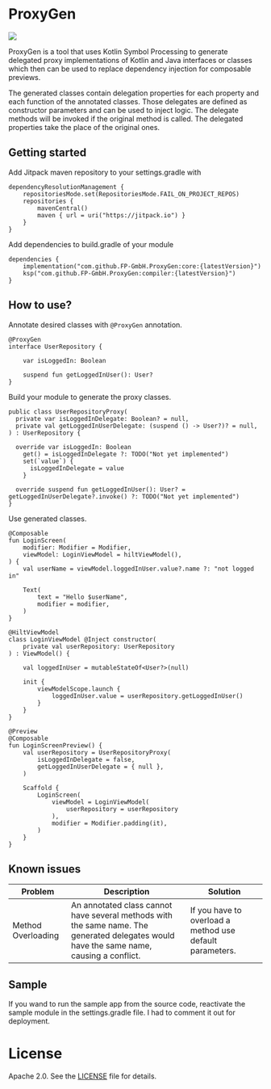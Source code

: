 ProxyGen
========

[![](https://jitpack.io/v/FP-GmbH/ProxyGen.svg)](https://jitpack.io/#FP-GmbH/ProxyGen)

ProxyGen is a tool that uses Kotlin Symbol Processing to generate delegated proxy implementations of Kotlin and Java interfaces or classes which then can be used to replace dependency injection for composable previews.

The generated classes contain delegation properties for each property and each function of the annotated classes. Those delegates are defined as constructor parameters and can be used to inject logic.
The delegate methods will be invoked if the original method is called. The delegated properties take the place of the original ones.

Getting started
---------------
Add Jitpack maven repository to your settings.gradle with

```
dependencyResolutionManagement {
	repositoriesMode.set(RepositoriesMode.FAIL_ON_PROJECT_REPOS)
	repositories {
		mavenCentral()
		maven { url = uri("https://jitpack.io") }
	}
}
```
Add dependencies to build.gradle of your module

```
dependencies {
    implementation("com.github.FP-GmbH.ProxyGen:core:{latestVersion}")
    ksp("com.github.FP-GmbH.ProxyGen:compiler:{latestVersion}")
}
```

How to use?
-----------
Annotate desired classes with `@ProxyGen` annotation.

```
@ProxyGen
interface UserRepository {

    var isLoggedIn: Boolean

    suspend fun getLoggedInUser(): User?
}
```

Build your module to generate the proxy classes.

```
public class UserRepositoryProxy(
  private var isLoggedInDelegate: Boolean? = null,
  private val getLoggedInUserDelegate: (suspend () -> User?)? = null,
) : UserRepository {

  override var isLoggedIn: Boolean
    get() = isLoggedInDelegate ?: TODO("Not yet implemented")
    set(`value`) {
      isLoggedInDelegate = value
    }

  override suspend fun getLoggedInUser(): User? = getLoggedInUserDelegate?.invoke() ?: TODO("Not yet implemented")
}
```

Use generated classes.

```
@Composable
fun LoginScreen(
    modifier: Modifier = Modifier,
    viewModel: LoginViewModel = hiltViewModel(),
) {
    val userName = viewModel.loggedInUser.value?.name ?: "not logged in"

    Text(
        text = "Hello $userName",
        modifier = modifier,
    )
}

@HiltViewModel
class LoginViewModel @Inject constructor(
    private val userRepository: UserRepository
) : ViewModel() {

    val loggedInUser = mutableStateOf<User?>(null)

    init {
        viewModelScope.launch {
            loggedInUser.value = userRepository.getLoggedInUser()
        }
    }
}

@Preview
@Composable
fun LoginScreenPreview() {
    val userRepository = UserRepositoryProxy(
        isLoggedInDelegate = false,
        getLoggedInUserDelegate = { null },
    )

    Scaffold {
        LoginScreen(
            viewModel = LoginViewModel(
                userRepository = userRepository
            ),
            modifier = Modifier.padding(it),
        )
    }
}
```

Known issues
------------
| Problem            | Description                                                                                                              | Solution                                                 |
|--------------------|--------------------------------------------------------------------------------------------------------------------------|----------------------------------------------------------|
| Method Overloading | An annotated class cannot have several methods with the same name. The generated delegates would have the same name, causing a conflict. | If you have to overload a method use default parameters. |

Sample
------

If you wand to run the sample app from the source code, reactivate the sample module in the settings.gradle file. I had to comment it out for deployment.

License
=======
Apache 2.0. See the [LICENSE][1] file for details.

[1]: https://github.com/FP-GmbH/ProxyGen/blob/main/LICENSE
